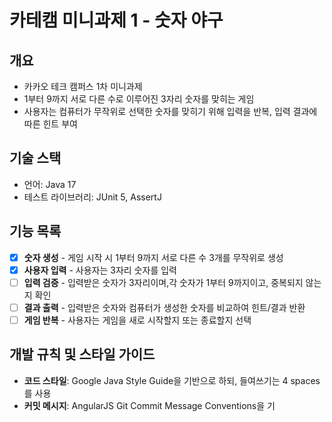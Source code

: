 # 카테캠 미니과제 1 - 숫자 야구
## 개요
- 카카오 테크 캠퍼스 1차 미니과제
- 1부터 9까지 서로 다른 수로 이루어진 3자리 숫자를 맞히는 게임
- 사용자는 컴퓨터가 무작위로 선택한 숫자를 맞히기 위해 입력을 반복, 입력 결과에 따른 힌트 부여

## 기술 스택
- 언어: Java 17
- 테스트 라이브러리: JUnit 5, AssertJ

## 기능 목록
- [x] **숫자 생성** - 게임 시작 시 1부터 9까지 서로 다른 수 3개를 무작위로 생성
- [x] **사용자 입력** - 사용자는 3자리 숫자를 입력
- [ ] **입력 검증** - 입력받은 숫자가 3자리이며,각 숫자가 1부터 9까지이고, 중복되지 않는지 확인
- [ ] **결과 출력** - 입력받은 숫자와 컴퓨터가 생성한 숫자를 비교하여 힌트/결과 반환
- [ ] **게임 반복** - 사용자는 게임을 새로 시작할지 또는 종료할지 선택

## 개발 규칙 및 스타일 가이드
- **코드 스타일**: Google Java Style Guide을 기반으로 하되, 들여쓰기는 4 spaces를 사용
- **커밋 메시지**: AngularJS Git Commit Message Conventions을 기